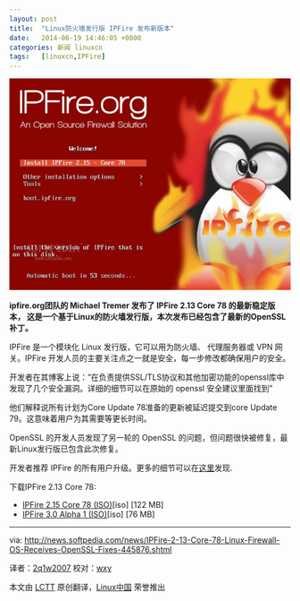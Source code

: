 ```yaml
---
layout: post
title:	"Linux防火墙发行版 IPFire 发布新版本"
date:	2014-06-19 14:46:05 +0800 
categories:	新闻 linuxcn 
tags:	[linuxcn,IPFire]
---
```



![](/Asserts/Images/album/201406/19/144607z2fhnhcctfpnkg3g.jpg)


**ipfire.org团队的 Michael Tremer 发布了 IPFire 2.13 Core 78 的最新稳定版本， 这是一个基于Linux的防火墙发行版，本次发布已经包含了最新的OpenSSL补丁。**


IPFire 是一个模块化 Linux 发行版，它可以用为防火墙、 代理服务器或 VPN 网关。IPFire 开发人员的主要关注点之一就是安全，每一步修改都确保用户的安全。


开发者在其博客上说：“在负责提供SSL/TLS协议和其他加密功能的openssl库中发现了几个安全漏洞。详细的细节可以在原始的 openssl 安全建议里面找到”


他们解释说所有计划为Core Update 78准备的更新被延迟提交到core Update 79。这意味着用户为其需要等更长时间。


OpenSSL 的开发人员发现了另一轮的 OpenSSL 的问题，但问题很快被修复，最新Linux发行版已包含此次修复。


开发者推荐 IPFire 的所有用户升级。更多的细节可以在[这里](http://www.ipfire.org/news/ipfire-2-15-core-update-78-released)发现.


下载IPFire 2.13 Core 78:


* [IPFire 2.15 Core 78 (ISO)](http://downloads.ipfire.org/releases/ipfire-2.x/2.15-core78/ipfire-2.15.i586-full-core78.iso)[iso] [122 MB]
* [IPFire 3.0 Alpha 1 (ISO)](http://www.rowie.at/ipfire/iso/ipfire-3.0-alpha1.i686.iso)[iso] [76 MB]




---


via: <http://news.softpedia.com/news/IPFire-2-13-Core-78-Linux-Firewall-OS-Receives-OpenSSL-Fixes-445876.shtml>


译者：[2q1w2007](https://github.com/2q1w2007) 校对：[wxy](https://github.com/wxy)


本文由 [LCTT](https://github.com/LCTT/TranslateProject) 原创翻译，[Linux中国](http://linux.cn/) 荣誉推出
